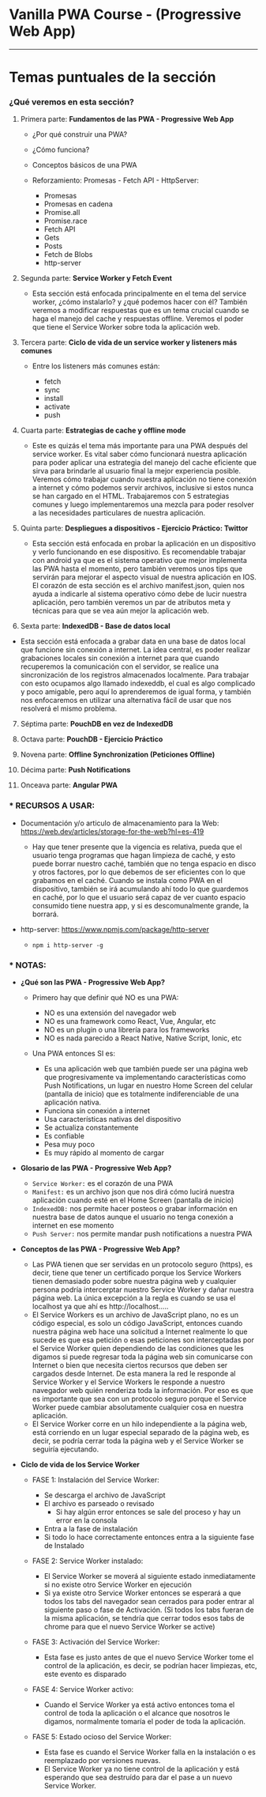 # Vanilla PWA Course - (Progressive Web App)

---

# Temas puntuales de la sección

### ¿Qué veremos en esta sección?

1. Primera parte: **Fundamentos de las PWA - Progressive Web App**

   - ¿Por qué construir una PWA?
   - ¿Cómo funciona?
   - Conceptos básicos de una PWA
   - Reforzamiento: Promesas - Fetch API - HttpServer:

     - Promesas
     - Promesas en cadena
     - Promise.all
     - Promise.race
     - Fetch API
     - Gets
     - Posts
     - Fetch de Blobs
     - http-server

2. Segunda parte: **Service Worker y Fetch Event**

   - Esta sección está enfocada principalmente en el tema del service worker, ¿cómo instalarlo? y ¿qué podemos hacer con él? También veremos a modificar respuestas que es un tema crucial cuando se haga el manejo del cache y respuestas offline. Veremos el poder que tiene el Service Worker sobre toda la aplicación web.

3. Tercera parte: **Ciclo de vida de un service worker y listeners más comunes**

   - Entre los listeners más comunes están:

     - fetch
     - sync
     - install
     - activate
     - push

4. Cuarta parte: **Estrategias de cache y offline mode**

   - Este es quizás el tema más importante para una PWA después del service worker. Es vital saber cómo funcionará nuestra aplicación para poder aplicar una estrategia del manejo del cache eficiente que sirva para brindarle al usuario final la mejor experiencia posible. Veremos cómo trabajar cuando nuestra aplicación no tiene conexión a internet y cómo podemos servir archivos, inclusive si estos nunca se han cargado en el HTML. Trabajaremos con 5 estrategias comunes y luego implementaremos una mezcla para poder resolver a las necesidades particulares de nuestra aplicación.

5. Quinta parte: **Despliegues a dispositivos - Ejercicio Práctico: Twittor**

   - Esta sección está enfocada en probar la aplicación en un dispositivo y verlo funcionando en ese dispositivo. Es recomendable trabajar con android ya que es el sistema operativo que mejor implementa las PWA hasta el momento, pero también veremos unos tips que servirán para mejorar el aspecto visual de nuestra aplicación en IOS. El corazón de esta sección es el archivo manifest.json, quien nos ayuda a indicarle al sistema operativo cómo debe de lucir nuestra aplicación, pero también veremos un par de atributos meta y técnicas para que se vea aún mejor la aplicación web.

6. Sexta parte: **IndexedDB - Base de datos local**

- Esta sección está enfocada a grabar data en una base de datos local que funcione sin conexión a internet. La idea central, es poder realizar grabaciones locales sin conexión a internet para que cuando recuperemos la comunicación con el servidor, se realice una sincronización de los registros almacenados localmente. Para trabajar con esto ocupamos algo llamado indexeddb, el cual es algo complicado y poco amigable, pero aquí lo aprenderemos de igual forma, y también nos enfocaremos en utilizar una alternativa fácil de usar que nos resolverá el mismo problema.

7. Séptima parte: **PouchDB en vez de IndexedDB**

8. Octava parte: **PouchDB - Ejercicio Práctico**

9. Novena parte: **Offline Synchronization (Peticiones Offline)**

10. Décima parte: **Push Notifications**

11. Onceava parte: **Angular PWA**

### \* RECURSOS A USAR:

- Documentación y/o articulo de almacenamiento para la Web: https://web.dev/articles/storage-for-the-web?hl=es-419

  - Hay que tener presente que la vigencia es relativa, pueda que el usuario tenga programas que hagan limpieza de caché, y esto puede borrar nuestro caché, también que no tenga espacio en disco y otros factores, por lo que debemos de ser eficientes con lo que grabamos en el caché. Cuando se instala como PWA en el dispositivo, también se irá acumulando ahí todo lo que guardemos en caché, por lo que el usuario será capaz de ver cuanto espacio consumido tiene nuestra app, y si es descomunalmente grande, la borrará.

- http-server: https://www.npmjs.com/package/http-server
  - `npm i http-server -g`

### \* NOTAS:

- **¿Qué son las PWA - Progressive Web App?**

  - Primero hay que definir qué NO es una PWA:

    - NO es una extensión del navegador web
    - NO es una framework como React, Vue, Angular, etc
    - NO es un plugin o una librería para los frameworks
    - NO es nada parecido a React Native, Native Script, Ionic, etc

  - Una PWA entonces SI es:

    - Es una aplicación web que también puede ser una página web que progresivamente va implementando características como Push Notifications, un lugar en nuestro Home Screen del celular (pantalla de inicio) que es totalmente indiferenciable de una aplicación nativa.
    - Funciona sin conexión a internet
    - Usa características nativas del dispositivo
    - Se actualiza constantemente
    - Es confiable
    - Pesa muy poco
    - Es muy rápido al momento de cargar

- **Glosario de las PWA - Progressive Web App?**

  - `Service Worker:` es el corazón de una PWA
  - `Manifest:` es un archivo json que nos dirá cómo lucirá nuestra aplicación cuando esté en el Home Screen (pantalla de inicio)
  - `IndexedDB:` nos permite hacer posteos o grabar información en nuestra base de datos aunque el usuario no tenga conexión a internet en ese momento
  - `Push Server:` nos permite mandar push notifications a nuestra PWA

- **Conceptos de las PWA - Progressive Web App?**

  - Las PWA tienen que ser servidas en un protocolo seguro (https), es decir, tiene que tener un certificado porque los Service Workers tienen demasiado poder sobre nuestra página web y cualquier persona podría intercerptar nuestro Service Worker y dañar nuestra página web. La única excepción a la regla es cuando se usa el localhost ya que ahí es http://localhost.....
  - El Service Workers es un archivo de JavaScript plano, no es un código especial, es solo un código JavaScript, entonces cuando nuestra página web hace una solicitud a Internet realmente lo que sucede es que esa petición o esas peticiones son interceptadas por el Service Worker quien dependiendo de las condiciones que les digamos si puede regresar toda la página web sin comunicarse con Internet o bien que necesita ciertos recursos que deben ser cargados desde Internet. De esta manera la red le responde al Service Worker y el Service Workers le responde a nuestro navegador web quién renderiza toda la información. Por eso es que es importante que sea con un protocolo seguro porque el Service Worker puede cambiar absolutamente cualquier cosa en nuestra aplicación.
  - El Service Worker corre en un hilo independiente a la página web, está corriendo en un lugar especial separado de la página web, es decir, se podría cerrar toda la página web y el Service Worker se seguiría ejecutando.

- **Ciclo de vida de los Service Worker**

  - FASE 1: Instalación del Service Worker:

    - Se descarga el archivo de JavaScript
    - El archivo es parseado o revisado
      - Si hay algún error entonces se sale del proceso y hay un error en la consola
    - Entra a la fase de instalación
    - Si todo lo hace correctamente entonces entra a la siguiente fase de Instalado

  - FASE 2: Service Worker instalado:

    - El Service Worker se moverá al siguiente estado inmediatamente si no existe otro Service Worker en ejecución
    - Si ya existe otro Service Worker entonces se esperará a que todos los tabs del navegador sean cerrados para poder entrar al siguiente paso o fase de Activación. (Si todos los tabs fueran de la misma aplicación, se tendría que cerrar todos esos tabs de chrome para que el nuevo Service Worker se active)

  - FASE 3: Activación del Service Worker:

    - Esta fase es justo antes de que el nuevo Service Worker tome el control de la aplicación, es decir, se podrían hacer limpiezas, etc, este evento es disparado

  - FASE 4: Service Worker activo:

    - Cuando el Service Worker ya está activo entonces toma el control de toda la aplicación o el alcance que nosotros le digamos, normalmente tomaría el poder de toda la aplicación.

  - FASE 5: Estado ocioso del Service Worker:

    - Esta fase es cuando el Service Worker falla en la instalación o es reemplazado por versiones nuevas.
    - El Service Worker ya no tiene control de la aplicación y está esperando que sea destruído para dar el pase a un nuevo Service Worker.
